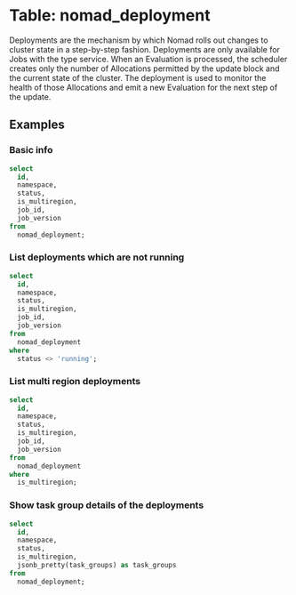 # Table: nomad_deployment

Deployments are the mechanism by which Nomad rolls out changes to cluster state in a step-by-step fashion. Deployments are only available for Jobs with the type service. When an Evaluation is processed, the scheduler creates only the number of Allocations permitted by the update block and the current state of the cluster. The deployment is used to monitor the health of those Allocations and emit a new Evaluation for the next step of the update.

## Examples

### Basic info

```sql
select
  id,
  namespace,
  status,
  is_multiregion,
  job_id,
  job_version
from
  nomad_deployment;
```

### List deployments which are not running

```sql
select
  id,
  namespace,
  status,
  is_multiregion,
  job_id,
  job_version
from
  nomad_deployment
where
  status <> 'running';
```

### List multi region deployments

```sql
select
  id,
  namespace,
  status,
  is_multiregion,
  job_id,
  job_version
from
  nomad_deployment
where
  is_multiregion;
```

### Show task group details of the deployments

```sql
select
  id,
  namespace,
  status,
  is_multiregion,
  jsonb_pretty(task_groups) as task_groups
from
  nomad_deployment;
```
